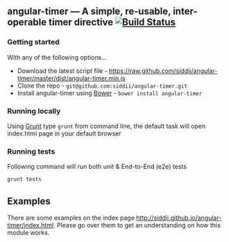 ## angular-timer — A simple, re-usable, inter-operable timer directive [![Build Status](https://travis-ci.org/siddii/angular-timer.png)](https://travis-ci.org/siddii/angular-timer)

### Getting started
With any of the following options...
* Download the latest script file - https://raw.github.com/siddii/angular-timer/master/dist/angular-timer.min.js
* Clone the repo - `git@github.com:siddii/angular-timer.git`
* Install angular-timer using [Bower](http://bower.io) - `bower install angular-timer`

### Running locally
Using [Grunt](http://gruntjs.com/) type `grunt` from command line, the default task will open index.html page in your
default browser

### Running tests
Following command will run both unit & End-to-End (e2e) tests
```bash
grunt tests
```

## Examples
There are some examples on the index page http://siddii.github.io/angular-timer/index.html. Please go over them to get an understanding on how this module works.








